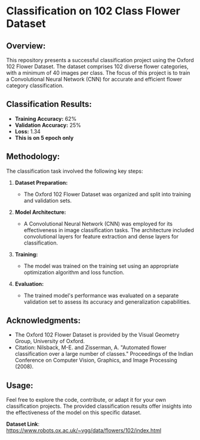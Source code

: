 # Classification on  102 Class Flower Dataset

## Overview:

This repository presents a successful classification project using the Oxford 102 Flower Dataset. The dataset comprises 102 diverse flower categories, with a minimum of 40 images per class. The focus of this project is to train a Convolutional Neural Network (CNN) for accurate and efficient flower category classification.

## Classification Results:

- **Training Accuracy:** 62%
- **Validation Accuracy:** 25%
- **Loss:** 1.34
- **This is on 5 epoch only**

## Methodology:

The classification task involved the following key steps:

1. **Dataset Preparation:**
   - The Oxford 102 Flower Dataset was organized and split into training and validation sets.

2. **Model Architecture:**
   - A Convolutional Neural Network (CNN) was employed for its effectiveness in image classification tasks. The architecture included convolutional layers for feature extraction and dense layers for classification.

3. **Training:**
   - The model was trained on the training set using an appropriate optimization algorithm and loss function.

4. **Evaluation:**
   - The trained model's performance was evaluated on a separate validation set to assess its accuracy and generalization capabilities.

## Acknowledgments:

- The Oxford 102 Flower Dataset is provided by the Visual Geometry Group, University of Oxford.
- Citation: Nilsback, M-E. and Zisserman, A. "Automated flower classification over a large number of classes." Proceedings of the Indian Conference on Computer Vision, Graphics, and Image Processing (2008).

## Usage:

Feel free to explore the code, contribute, or adapt it for your own classification projects. The provided classification results offer insights into the effectiveness of the model on this specific dataset.

**Dataset Link**: https://www.robots.ox.ac.uk/~vgg/data/flowers/102/index.html

